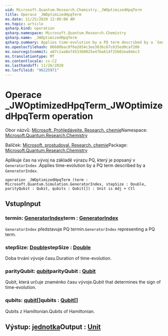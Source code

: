 ```yaml
---
uid: Microsoft.Quantum.Research.Chemistry._JWOptimizedHpqTerm
title: Operace _JWOptimizedHpqTerm
ms.date: 11/25/2020 12:00:00 AM
ms.topic: article
qsharp.kind: operation
qsharp.namespace: Microsoft.Quantum.Research.Chemistry
qsharp.name: _JWOptimizedHpqTerm
qsharp.summary: Applies time-evolution by a PQ term described by a `GeneratorIndex`.
ms.openlocfilehash: 06680bac0f0a2854c3ee3036c67c635ed0caf206
ms.sourcegitcommit: a87c1aa8e7453360025e47ba614f25b02ea84ec3
ms.translationtype: MT
ms.contentlocale: cs-CZ
ms.lasthandoff: 11/26/2020
ms.locfileid: "96225971"
---
```

# <a name="_jwoptimizedhpqterm-operation"></a><span data-ttu-id="f9139-102">Operace _JWOptimizedHpqTerm</span><span class="sxs-lookup"><span data-stu-id="f9139-102">_JWOptimizedHpqTerm operation</span></span>

<span data-ttu-id="f9139-103">Obor názvů: [Microsoft. Prohledávejte. Research. chemie](xref:Microsoft.Quantum.Research.Chemistry)</span><span class="sxs-lookup"><span data-stu-id="f9139-103">Namespace: [Microsoft.Quantum.Research.Chemistry](xref:Microsoft.Quantum.Research.Chemistry)</span></span>

<span data-ttu-id="f9139-104">Balíček: [Microsoft. prostudoval. Research. chemie](https://nuget.org/packages/Microsoft.Quantum.Research.Chemistry)</span><span class="sxs-lookup"><span data-stu-id="f9139-104">Package: [Microsoft.Quantum.Research.Chemistry](https://nuget.org/packages/Microsoft.Quantum.Research.Chemistry)</span></span>


<span data-ttu-id="f9139-105">Aplikuje čas na vývoj na základě výrazu PQ, který je popsaný v `GeneratorIndex` .</span><span class="sxs-lookup"><span data-stu-id="f9139-105">Applies time-evolution by a PQ term described by a `GeneratorIndex`.</span></span>

```qsharp
operation _JWOptimizedHpqTerm (term : Microsoft.Quantum.Simulation.GeneratorIndex, stepSize : Double, parityQubit : Qubit, qubits : Qubit[]) : Unit is Adj + Ctl
```


## <a name="input"></a><span data-ttu-id="f9139-106">Vstup</span><span class="sxs-lookup"><span data-stu-id="f9139-106">Input</span></span>

### <a name="term--generatorindex"></a><span data-ttu-id="f9139-107">termín: [GeneratorIndex](xref:Microsoft.Quantum.Simulation.GeneratorIndex)</span><span class="sxs-lookup"><span data-stu-id="f9139-107">term : [GeneratorIndex](xref:Microsoft.Quantum.Simulation.GeneratorIndex)</span></span>

<span data-ttu-id="f9139-108">`GeneratorIndex` představuje PQ termín.</span><span class="sxs-lookup"><span data-stu-id="f9139-108">`GeneratorIndex` representing a PQ term.</span></span>


### <a name="stepsize--double"></a><span data-ttu-id="f9139-109">stepSize: [Double](xref:microsoft.quantum.lang-ref.double)</span><span class="sxs-lookup"><span data-stu-id="f9139-109">stepSize : [Double](xref:microsoft.quantum.lang-ref.double)</span></span>

<span data-ttu-id="f9139-110">Doba trvání vývoje času.</span><span class="sxs-lookup"><span data-stu-id="f9139-110">Duration of time-evolution.</span></span>


### <a name="parityqubit--qubit"></a><span data-ttu-id="f9139-111">parityQubit: [qubit](xref:microsoft.quantum.lang-ref.qubit)</span><span class="sxs-lookup"><span data-stu-id="f9139-111">parityQubit : [Qubit](xref:microsoft.quantum.lang-ref.qubit)</span></span>

<span data-ttu-id="f9139-112">Qubit, která určuje znaménko času vývoje.</span><span class="sxs-lookup"><span data-stu-id="f9139-112">Qubit that determines the sign of time-evolution.</span></span>


### <a name="qubits--qubit"></a><span data-ttu-id="f9139-113">qubits: [qubit](xref:microsoft.quantum.lang-ref.qubit)[]</span><span class="sxs-lookup"><span data-stu-id="f9139-113">qubits : [Qubit](xref:microsoft.quantum.lang-ref.qubit)[]</span></span>

<span data-ttu-id="f9139-114">Qubits z Hamiltonian.</span><span class="sxs-lookup"><span data-stu-id="f9139-114">Qubits of Hamiltonian.</span></span>



## <a name="output--unit"></a><span data-ttu-id="f9139-115">Výstup: [jednotka](xref:microsoft.quantum.lang-ref.unit)</span><span class="sxs-lookup"><span data-stu-id="f9139-115">Output : [Unit](xref:microsoft.quantum.lang-ref.unit)</span></span>

